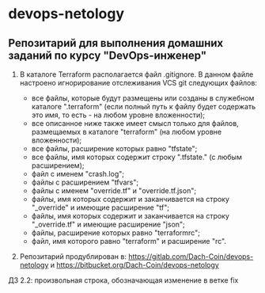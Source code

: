 # devops-netology

## Репозитарий для выполнения домашних заданий по курсу "DevOps-инженер"

1. В каталоге Terraform располагается файл .gitignore. В данном файле настроено игнорирование отслеживания VCS git следующих файлов:
    - все файлы, которые будут размещены или созданы в служебном каталоге ".terraform"
    (если полный путь к файлу будет  содержать это имя, то есть - на любом уровне вложенности);
    - все описанное ниже также имеет смысл только для файлов, размещаемых в каталоге "terraform" (на любом уровне вложенности);
    - все файлы, расширение которых равно "tfstate";
    - все файлы, имя которых содержит строку ".tfstate." (с любым расширением);
    - файл с именем "crash.log";
    - файлы с расширением "tfvars";
    - файлы с именем "override.tf" и "override.tf.json";
    - файлы, имя которых содержит и заканчивается на строку "_override" и имеющие расширение "tf";
    - файлы, имя которых содержит и заканчивается на строку "_override.tf" и имеющие расширение "json";
    - файлы, расширение которых равно "terraformrc";
    - файл, имя которого равно "terraform" и расширение "rc".

2. Репозитарий продублирован в:
    https://gitlab.com/Dach-Coin/devops-netology и https://bitbucket.org/Dach-Coin/devops-netology

ДЗ 2.2: произвольная строка, обозначающая изменение в ветке fix
